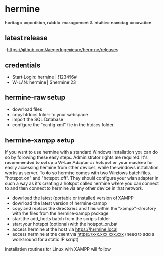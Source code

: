 # hermine
heritage-expedition, rubble-management &amp; intuitive nametag excavation

## latest release

-https://github.com/JaegerIngenieure/hermine/releases


## credentials

- Start-Login: hermine | !123456#
- W-LAN: hermine | $hermine123


## hermine-raw setup

- download files
- copy htdocs folder to your webspace
- import the SQL Database
- configure the "config.xml" file in the htdocs folder


## hermine-xampp setup
If you want to use hermine with a standard Windows installation you can do so by following these easy steps. Administrator rights are required.
It's recommended to set up a W-Lan Adapter as hotspot on your machine for easily accessing hermine from other devices, while the windows installation works as server. To do so hermine comes with two Windows batch files. "hotspot_on" and "hotspot_off". They should configure your wlan adapter in such a way as it's creating a hotspot called hermine where you can connect to and then connect to hermine via any other device in that network.

- download the latest (portable or installer) version of XAMPP
- download the latest version of hermine-xampp
- copy and replace the directories and files within the "xampp"-directory with the files from the hermine-xampp package
- start the add_hosts batch from the scripts folder
- start your hotspot (optional) with the hotspot_on.bat
- access hermine at the host via https://hermine.local
- access hermine at the client via https://xxx.xxx.xxx.xxx (need to add a workaround for a static IP script)

Installation routines for Linux with XAMPP will follow

